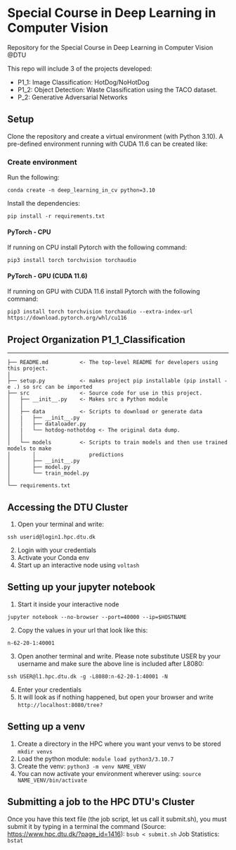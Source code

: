 Special Course in Deep Learning in Computer Vision
==================================================

Repository for the Special Course in Deep Learning in Computer Vision @DTU

This repo will include 3 of the projects developed:
- P1_1: Image Classification: HotDog/NoHotDog
- P1_2: Object Detection: Waste Classification using the TACO dataset.
- P_2: Generative Adversarial Networks

## Setup

Clone the repository and create a virtual environment (with Python 3.10). A pre-defined environment running with CUDA 11.6 can be created like:

### Create environment
Run the following:

```
conda create -n deep_learning_in_cv python=3.10
```

Install the dependencies:
```
pip install -r requirements.txt
```

#### PyTorch - CPU
If running on CPU install Pytorch with the following command:

```
pip3 install torch torchvision torchaudio
```

#### PyTorch - GPU (CUDA 11.6)
If running on GPU with CUDA 11.6 install Pytorch with the following command:
```
pip3 install torch torchvision torchaudio --extra-index-url https://download.pytorch.org/whl/cu116
```

## Project Organization P1_1_Classification
------------

    ├── README.md          <- The top-level README for developers using this project.
    │
    ├── setup.py           <- makes project pip installable (pip install -e .) so src can be imported
    ├── src                <- Source code for use in this project.
    │   ├── __init__.py    <- Makes src a Python module
    │   │
    │   ├── data           <- Scripts to download or generate data
    │   |   ├── __init__.py
    │   │   ├── dataloader.py
    │   |   └── hotdog-nothotdog <- The original data dump.
    │   │
    │   └── models         <- Scripts to train models and then use trained models to make
    │       │                 predictions
    │       ├── __init__.py
    │       ├── model.py
    │       └── train_model.py
    │
    └── requirements.txt 

## Accessing the DTU Cluster
1. Open your terminal and write:
```
ssh userid@login1.hpc.dtu.dk
```
2. Login with your credentials
3. Activate your Conda env
4. Start up an interactive node using ```voltash```

## Setting up your jupyter notebook
1. Start it inside your interactive node
```
jupyter notebook --no-browser --port=40000 --ip=$HOSTNAME
```
2. Copy the values in your url that look like this:
```
n-62-20-1:40001
```
3. Open another terminal and write. Please note substitute USER by your username and make sure the above line is included after L8080:
```
ssh USER@l1.hpc.dtu.dk -g -L8080:n-62-20-1:40001 -N
```
4. Enter your credentials
5. It will look as if nothing happened, but open your browser and write ```http://localhost:8080/tree?```

## Setting up a venv
1. Create a directory in the HPC where you want your venvs to be stored
```mkdir venvs```
2. Load the python module:
```module load python3/3.10.7```
3. Create the venv:
```python3 -m venv NAME_VENV```
4. You can now activate your environment wherever using:
```source NAME_VENV/bin/activate```

## Submitting a job to the HPC DTU's Cluster
Once you have this text file (the job script, let us call it submit.sh), you must submit it by typing in a terminal the command (Source: https://www.hpc.dtu.dk/?page_id=1416):
```bsub < submit.sh```
Job Statistics:
```bstat```
